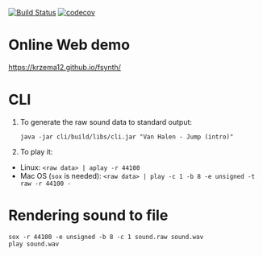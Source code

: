 [![Build Status](https://travis-ci.com/krzema12/fsynth.svg?branch=master)](https://travis-ci.com/krzema12/fsynth) [![codecov](https://codecov.io/gh/krzema12/fsynth/branch/master/graph/badge.svg)](https://codecov.io/gh/krzema12/fsynth)

# Online Web demo

https://krzema12.github.io/fsynth/

# CLI

1. To generate the raw sound data to standard output:

    ```
    java -jar cli/build/libs/cli.jar "Van Halen - Jump (intro)"
    ```

2. To play it:

* Linux: `<raw data> | aplay -r 44100`
* Mac OS (`sox` is needed): `<raw data> | play -c 1 -b 8 -e unsigned -t raw -r 44100 -`

# Rendering sound to file

```
sox -r 44100 -e unsigned -b 8 -c 1 sound.raw sound.wav
play sound.wav
```
